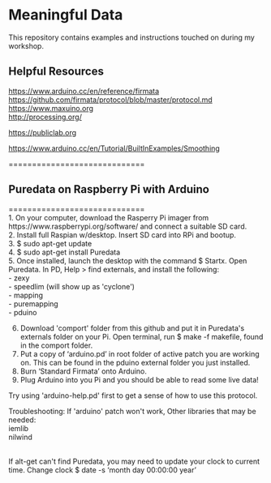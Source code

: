 <h1>Meaningful Data</h1>

This repository contains examples and instructions touched on during my workshop.

<H2> Helpful Resources </H2>


https://www.arduino.cc/en/reference/firmata<BR>
https://github.com/firmata/protocol/blob/master/protocol.md<BR>
https://www.maxuino.org<br>
http://processing.org/<BR>
  
  
https://publiclab.org<BR>

  
  
https://www.arduino.cc/en/Tutorial/BuiltInExamples/Smoothing

  
  
=============================
  <h2>Puredata on Raspberry Pi with Arduino</h2>
=============================<br>
1. On your computer, download the Rasperry Pi imager from https://www.raspberrypi.org/software/ and connect a suitable SD card.<br>
2. Install full Raspian w/desktop. Insert SD card into RPi and bootup.<br>
3. $ sudo apt-get update<br>
4. $ sudo apt-get install Puredata<br>
5. Once installed, launch the desktop with the command $ Startx. Open Puredata. In PD, Help > find externals, and install the following:<br>
	- zexy<br>
	- speedlim (will show up as 'cyclone')<br>
	- mapping<br>
	- puremapping<br>
	- pduino<br>


6. Download 'comport' folder from this github and put it in Puredata's externals folder on your Pi. Open terminal, run $ make -f makefile, found in the comport folder.<br>
7. Put a copy of ‘arduino.pd’ in root folder of active patch you are working on. This can be found in the pduino external folder you just installed.<br>
8. Burn ‘Standard Firmata’ onto Arduino.<br>
9. Plug Arduino into you Pi and you should be able to read some live data!<br>
	
Try using 'arduino-help.pd' first to get a sense of how to use this protocol. <br>

Troubleshooting:
If 'arduino' patch won't work, Other libraries that may be needed:<br>
iemlib<br>
nilwind<br><br>
	
If alt-get can't find Puredata, you may need to update your clock to current time. Change clock $ date -s ‘month day 00:00:00 year’<br>
